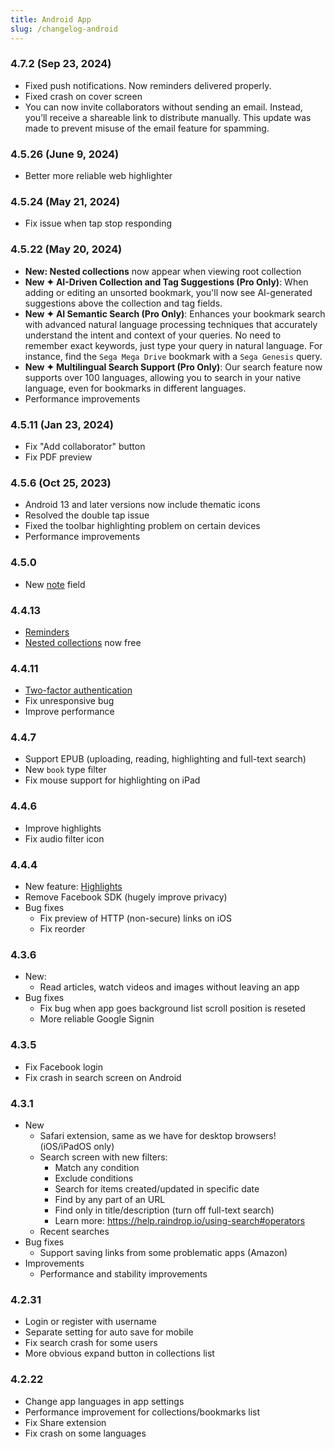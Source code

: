 ```yaml
---
title: Android App
slug: /changelog-android
---
```


### 4.7.2 (Sep 23, 2024)
- Fixed push notifications. Now reminders delivered properly.
- Fixed crash on cover screen
- You can now invite collaborators without sending an email. Instead, you’ll receive a shareable link to distribute manually. This update was made to prevent misuse of the email feature for spamming.

### 4.5.26 (June 9, 2024)
- Better more reliable web highlighter

### 4.5.24 (May 21, 2024)
- Fix issue when tap stop responding

### 4.5.22 (May 20, 2024)
- **New: Nested collections** now appear when viewing root collection
- **New ✦ AI-Driven Collection and Tag Suggestions (Pro Only)**: When adding or editing an unsorted bookmark, you'll now see AI-generated suggestions above the collection and tag fields.
- **New ✦ AI Semantic Search (Pro Only)**: Enhances your bookmark search with advanced natural language processing techniques that accurately understand the intent and context of your queries. No need to remember exact keywords, just type your query in natural language. For instance, find the `Sega Mega Drive` bookmark with a `Sega Genesis` query.
- **New ✦ Multilingual Search Support (Pro Only)**: Our search feature now supports over 100 languages, allowing you to search in your native language, even for bookmarks in different languages.
- Performance improvements

### 4.5.11 (Jan 23, 2024)
- Fix "Add collaborator" button
- Fix PDF preview

### 4.5.6 (Oct 25, 2023)
- Android 13 and later versions now include thematic icons
- Resolved the double tap issue
- Fixed the toolbar highlighting problem on certain devices
- Performance improvements

### 4.5.0
- New [note](../using/bookmarks/index.md#notes) field

### 4.4.13
- [Reminders](../using/reminders/index.md)
- [Nested collections](../using/collections/index.md#nested-collections) now free

### 4.4.11
- [Two-factor authentication](/tfa)
- Fix unresponsive bug
- Improve performance

### 4.4.7
- Support EPUB (uploading, reading, highlighting and full-text search)
- New `book` type filter
- Fix mouse support for highlighting on iPad

### 4.4.6
- Improve highlights
- Fix audio filter icon

### 4.4.4
- New feature: [Highlights](../using/highlights/index.md)
- Remove Facebook SDK (hugely improve privacy)
- Bug fixes
    - Fix preview of HTTP (non-secure) links on iOS
    - Fix reorder

### 4.3.6
- New: 
    - Read articles, watch videos and images without leaving an app
- Bug fixes
    - Fix bug when app goes background list scroll position is reseted
    - More reliable Google Signin

### 4.3.5
- Fix Facebook login
- Fix crash in search screen on Android

### 4.3.1
- New
    - Safari extension, same as we have for desktop browsers! (iOS/iPadOS only)
    - Search screen with new filters:
        - Match any condition
        - Exclude conditions
        - Search for items created/updated in specific date
        - Find by any part of an URL
        - Find only in title/description (turn off full-text search)
        - Learn more: https://help.raindrop.io/using-search#operators
    - Recent searches
- Bug fixes
    - Support saving links from some problematic apps (Amazon)
- Improvements
    - Performance and stability improvements

### 4.2.31
- Login or register with username
- Separate setting for auto save for mobile
- Fix search crash for some users
- More obvious expand button in collections list

### 4.2.22
- Change app languages in app settings
- Performance improvement for collections/bookmarks list
- Fix Share extension
- Fix crash on some languages